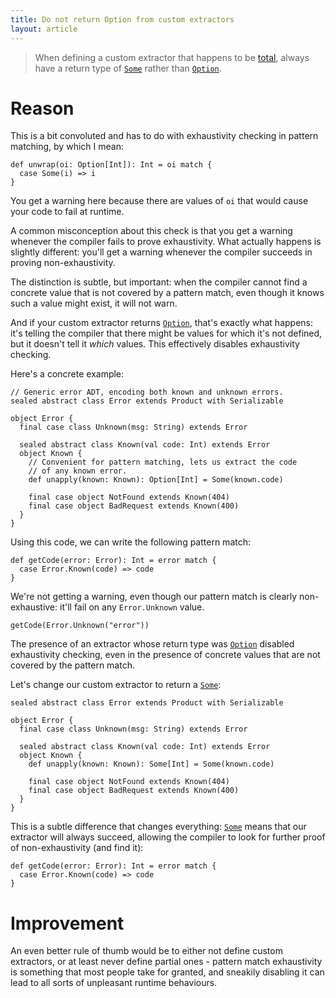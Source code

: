 ```yaml
---
title: Do not return Option from custom extractors
layout: article
---
```


> When defining a custom extractor that happens to be [total](../definitions/total_function.html), always have a return type of [`Some`] rather than [`Option`].

# Reason

This is a bit convoluted and has to do with exhaustivity checking in pattern matching, by which I mean:

```tut:book
def unwrap(oi: Option[Int]): Int = oi match {
  case Some(i) => i
}
```

You get a warning here because there are values of `oi` that would cause your code to fail at runtime.

A common misconception about this check is that you get a warning whenever the compiler fails to prove exhaustivity. What actually happens is slightly different: you'll get a warning whenever the compiler succeeds in proving non-exhaustivity.

The distinction is subtle, but important: when the compiler cannot find a concrete value that is not covered by a pattern match, even though it knows such a value might exist, it will not warn.

And if your custom extractor returns [`Option`], that's exactly what happens: it's telling the compiler that there might be values for which it's not defined, but it doesn't tell it *which* values. This effectively disables exhaustivity checking.

Here's a concrete example:

```tut:silent
// Generic error ADT, encoding both known and unknown errors.
sealed abstract class Error extends Product with Serializable

object Error {
  final case class Unknown(msg: String) extends Error

  sealed abstract class Known(val code: Int) extends Error
  object Known {
    // Convenient for pattern matching, lets us extract the code
    // of any known error.
    def unapply(known: Known): Option[Int] = Some(known.code)

    final case object NotFound extends Known(404)
    final case object BadRequest extends Known(400)
  }
}
```

Using this code, we can write the following pattern match:

```tut:book:silent
def getCode(error: Error): Int = error match {
  case Error.Known(code) => code
}
```

We're not getting a warning, even though our pattern match is clearly non-exhaustive: it'll fail on any `Error.Unknown` value.

```tut:book:fail
getCode(Error.Unknown("error"))
```

The presence of an extractor whose return type was [`Option`] disabled exhaustivity checking, even in the presence of concrete values that are not covered by the pattern match.

Let's change our custom extractor to return a [`Some`]:

```tut:silent
sealed abstract class Error extends Product with Serializable

object Error {
  final case class Unknown(msg: String) extends Error

  sealed abstract class Known(val code: Int) extends Error
  object Known {
    def unapply(known: Known): Some[Int] = Some(known.code)

    final case object NotFound extends Known(404)
    final case object BadRequest extends Known(400)
  }
}
```

This is a subtle difference that changes everything: [`Some`] means that our extractor will always succeed, allowing the compiler to look for further proof of non-exhaustivity (and find it):

```tut:book
def getCode(error: Error): Int = error match {
  case Error.Known(code) => code
}
```

# Improvement

An even better rule of thumb would be to either not define custom extractors, or at least never define partial ones - pattern match exhaustivity is something that most people take for granted, and sneakily disabling it can lead to all sorts of unpleasant runtime behaviours.

[`Some`]:https://www.scala-lang.org/api/2.12.8/scala/Some.html
[`Option`]:https://www.scala-lang.org/api/2.12.8/scala/Option.html

